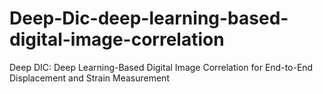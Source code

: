 # Deep-Dic-deep-learning-based-digital-image-correlation
Deep DIC: Deep Learning-Based Digital Image Correlation for End-to-End Displacement and Strain Measurement
